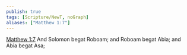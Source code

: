 ```yaml
---
publish: true
tags: [Scripture/NewT, noGraph]
aliases: ["Matthew 1:7"]
---
```

[Matthew 1:7](https://churchofjesuschrist.org/study/scriptures/nt/matt/1?lang=eng&id=p7#p7) And Solomon begat Roboam; and Roboam begat Abia; and Abia begat Asa;
